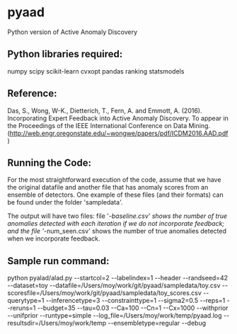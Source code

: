 # pyaad
Python version of Active Anomaly Discovery

Python libraries required:
--------------------------
numpy
scipy
scikit-learn
cvxopt
pandas
ranking
statsmodels

Reference:
----------
Das, S., Wong, W-K., Dietterich, T., Fern, A. and Emmott, A. (2016). Incorporating Expert Feedback into Active Anomaly Discovery. To appear in the Proceedings of the IEEE International Conference on Data Mining. (http://web.engr.oregonstate.edu/~wongwe/papers/pdf/ICDM2016.AAD.pdf)

Running the Code:
-----------------
For the most straightforward execution of the code, assume that we have the original datafile and another file that has anomaly scores from an ensemble of detectors. One example of these files (and their formats) can be found under the folder 'sampledata'.

The output will have two files: file '*-baseline.csv' shows the number of true anomalies detected with each iteration if we do not incorporate feedback; and the file '*-num_seen.csv' shows the number of true anomalies detected when we incorporate feedback.

Sample run command:
--------------------
python pyalad/alad.py --startcol=2 --labelindex=1 --header --randseed=42 --dataset=toy --datafile=/Users/moy/work/git/pyaad/sampledata/toy.csv --scoresfile=/Users/moy/work/git/pyaad/sampledata/toy_scores.csv --querytype=1 --inferencetype=3 --constrainttype=1 --sigma2=0.5 --reps=1 --reruns=1 --budget=35 --tau=0.03 --Ca=100 --Cn=1 --Cx=1000 --withprior --unifprior --runtype=simple --log_file=/Users/moy/work/temp/pyaad.log --resultsdir=/Users/moy/work/temp --ensembletype=regular --debug
